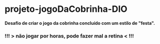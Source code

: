 # projeto-jogoDaCobrinha-DIO



#### Desafio de criar o jogo da cobrinha concluído com um estilo de "festa". 

### !!! > não jogar por horas, pode fazer mal a retina < !!!







